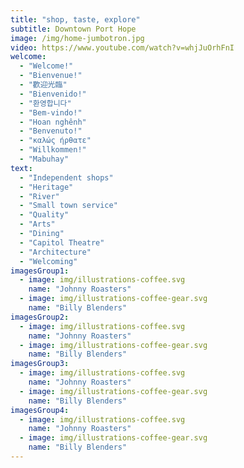 ```yaml
---
title: "shop, taste, explore"
subtitle: Downtown Port Hope
image: /img/home-jumbotron.jpg
video: https://www.youtube.com/watch?v=whjJuOrhFnI
welcome:
  - "Welcome!"
  - "Bienvenue!"
  - "歡迎光臨"
  - "Bienvenido!"
  - "환영합니다"
  - "Bem-vindo!"
  - "Hoan nghênh"
  - "Benvenuto!"
  - "καλώς ήρθατε"
  - "Willkommen!"
  - "Mabuhay"
text:
  - "Independent shops"
  - "Heritage"
  - "River"
  - "Small town service"
  - "Quality"
  - "Arts"
  - "Dining"
  - "Capitol Theatre"
  - "Architecture"
  - "Welcoming"
imagesGroup1:
  - image: img/illustrations-coffee.svg
    name: "Johnny Roasters"
  - image: img/illustrations-coffee-gear.svg
    name: "Billy Blenders"
imagesGroup2:
  - image: img/illustrations-coffee.svg
    name: "Johnny Roasters"
  - image: img/illustrations-coffee-gear.svg
    name: "Billy Blenders"
imagesGroup3:
  - image: img/illustrations-coffee.svg
    name: "Johnny Roasters"
  - image: img/illustrations-coffee-gear.svg
    name: "Billy Blenders"
imagesGroup4:
  - image: img/illustrations-coffee.svg
    name: "Johnny Roasters"
  - image: img/illustrations-coffee-gear.svg
    name: "Billy Blenders"
---
```

